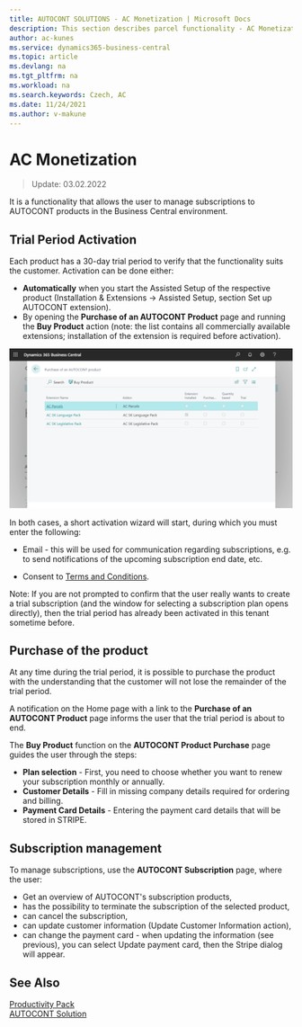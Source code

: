 ```yaml
---
title: AUTOCONT SOLUTIONS - AC Monetization | Microsoft Docs
description: This section describes parcel functionality - AC Monetization
author: ac-kunes
ms.service: dynamics365-business-central
ms.topic: article
ms.devlang: na
ms.tgt_pltfrm: na
ms.workload: na
ms.search.keywords: Czech, AC
ms.date: 11/24/2021
ms.author: v-makune
---
```



# AC Monetization
> Update: 03.02.2022

It is a functionality that allows the user to manage subscriptions to AUTOCONT products in the Business Central environment.
## Trial Period Activation

Each product has a 30-day trial period to verify that the functionality suits the customer. Activation can be done either:

   - **Automatically** when you start the Assisted Setup of the respective product (Installation & Extensions -> Assisted Setup, section Set up AUTOCONT extension).
   - By opening the **Purchase of an AUTOCONT Product** page and running the **Buy Product** action (note: the list contains all commercially available extensions; installation of the extension is required before activation).

![Buying an AUTOCONT product](media/ac-monetization.png)

In both cases, a short activation wizard will start, during which you must enter the following: 

- Email - this will be used for communication regarding subscriptions, e.g. to send notifications of the upcoming subscription end date, etc. 

- Consent to [Terms and Conditions](https://www.autocont.cz/business-aplication/pas-subscription-terms).

Note: If you are not prompted to confirm that the user really wants to create a trial subscription (and the window for selecting a subscription plan opens directly), then the trial period has already been activated in this tenant sometime before. 

## Purchase of the product

At any time during the trial period, it is possible to purchase the product with the understanding that the customer will not lose the remainder of the trial period.

A notification on the Home page with a link to the **Purchase of an AUTOCONT Product** page informs the user that the trial period is about to end. 

The **Buy Product** function on the **AUTOCONT Product Purchase** page guides the user through the steps: 

- **Plan selection** - First, you need to choose whether you want to renew your subscription monthly or annually.
- **Customer Details** - Fill in missing company details required for ordering and billing.
- **Payment Card Details** - Entering the payment card details that will be stored in STRIPE.

## Subscription management 

To manage subscriptions, use the **AUTOCONT Subscription** page, where the user: 

- Get an overview of AUTOCONT's subscription products,
- has the possibility to terminate the subscription of the selected product, 
- can cancel the subscription,
- can update customer information (Update Customer Information action),
- can change the payment card - when updating the information (see previous), you can select Update payment card, then the Stripe dialog will appear.


## See Also
[Productivity Pack](ac-productivity-pack.md)  
[AUTOCONT Solution](../index.md)  

 